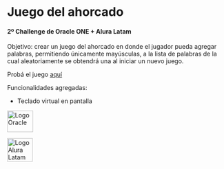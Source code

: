 # Juego del ahorcado
#### 2º Challenge de Oracle ONE + Alura Latam

Objetivo:
crear un juego del ahorcado en donde el jugador pueda agregar palabras, permitiendo únicamente mayúsculas, a la lista de palabras de la cual aleatoriamente se obtendrá una al iniciar un nuevo juego.

Probá el juego [aquí]("https://franerdozain.github.io/juego-del-ahorcado/")

Funcionalidades agregadas:
- Teclado virtual en pantalla

[<img src="https://logos-marcas.com/wp-content/uploads/2020/09/Oracle-Logo.png" alt="Logo Oracle" width="60" height="50"/>](https://www.oracle.com/ar/education/oracle-next-education/ "Visitar Oracle ONE")

[<img src="https://www.aluracursos.com/assets/img/alura-share.1647533644.png" alt="Logo Alura Latam" width="59" height="55"/>](https://www.aluracursos.com/ "Visitar Alura")
